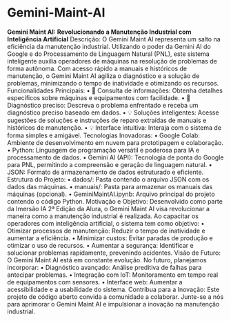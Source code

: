 # Gemini-Maint-AI
**Gemini Maint AI: Revolucionando a Manutenção Industrial com Inteligência Artificial**
Descrição:
O Gemini Maint AI representa um salto na eficiência da manutenção industrial. Utilizando o poder da Gemini AI do Google e do Processamento de Linguagem Natural (PNL), este sistema inteligente auxilia operadores de máquinas na resolução de problemas de forma autônoma. Com acesso rápido a manuais e históricos de manutenção, o Gemini Maint AI agiliza o diagnóstico e a solução de problemas, minimizando o tempo de inatividade e otimizando os recursos.
Funcionalidades Principais:
•	:mag_right: Consulta de informações: Obtenha detalhes específicos sobre máquinas e equipamentos com facilidade.
•	:wrench: Diagnóstico preciso: Descreva o problema enfrentado e receba um diagnóstico preciso baseado em dados.
•	:bulb: Soluções inteligentes: Acesse sugestões de soluções e instruções de reparo extraídas de manuais e históricos de manutenção.
•	:bulb: Interface intuitiva: Interaja com o sistema de forma simples e amigável.
Tecnologias Inovadoras:
•	Google Colab: Ambiente de desenvolvimento em nuvem para prototipagem e colaboração.
•	Python: Linguagem de programação versátil e poderosa para IA e processamento de dados.
•	Gemini AI (API): Tecnologia de ponta do Google para PNL, permitindo a compreensão e geração de linguagem natural.
•	JSON: Formato de armazenamento de dados estruturado e eficiente.
Estrutura do Projeto:
•	dados/: Pasta contendo o arquivo JSON com os dados das máquinas.
•	manuais/: Pasta para armazenar os manuais das máquinas (opcional).
•	GeminiMaintAI.ipynb: Arquivo principal do projeto contendo o código Python.
Motivação e Objetivo:
Desenvolvido como parte da Imersão IA 2ª Edição da Alura, o Gemini Maint AI visa revolucionar a maneira como a manutenção industrial é realizada. Ao capacitar os operadores com inteligência artificial, o sistema tem como objetivo:
•	Otimizar processos de manutenção: Reduzir o tempo de inatividade e aumentar a eficiência.
•	Minimizar custos: Evitar paradas de produção e otimizar o uso de recursos.
•	Aumentar a segurança: Identificar e solucionar problemas rapidamente, prevenindo acidentes.
Visão de Futuro:
O Gemini Maint AI está em constante evolução. No futuro, planejamos incorporar:
•	Diagnóstico avançado: Análise preditiva de falhas para antecipar problemas.
•	Integração com IoT: Monitoramento em tempo real de equipamentos com sensores.
•	Interface web: Aumentar a acessibilidade e a usabilidade do sistema.
Contribua para a Inovação:
Este projeto de código aberto convida a comunidade a colaborar. Junte-se a nós para aprimorar o Gemini Maint AI e impulsionar a inovação na manutenção industrial.

